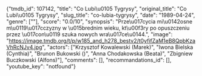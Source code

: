 {"tmdb_id": 107142, "title": "Co Lubi\u0105 Tygrysy", "original_title": "Co Lubi\u0105 Tygrysy", "slug_title": "co-lubia-tygrysy", "date": "1989-04-24", "genre": [""], "score": "0.0/10", "synopsis": "Prze\u017cycia mi\u0142osne m\u0119\u017cczyzny w \u015brednim wieku, kt\u00f3ry po opuszczeniu przez \u017con\u0119 szuka nowych wra\u017ce\u0144.", "image": "https://image.tmdb.org/t/p/w185_and_h278_bestv2/t0yfifZaM1eB8QpbKzaVhRcNJv4.jpg", "actors": ["Krzysztof Kowalewski (Marek)", "Iwona Bielska (Cynthia)", "Brunon Bukowski ()", "Anna Chodakowska (Beata)", "Zbigniew Buczkowski (Alfons)"], "comments": [], "recommandations_id": [], "youtube_key": "notfound"}